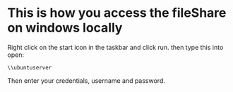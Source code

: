 # This is how you access the fileShare on windows locally

Right click on the start icon in the taskbar and click run.
then type this into open:
```shell
\\ubuntuserver
```

Then enter your credentials, username and password.
